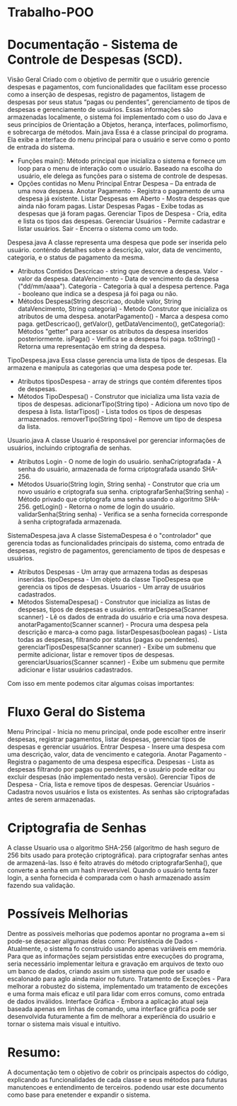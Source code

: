 # Trabalho-POO
# Documentação - Sistema de Controle de Despesas (SCD).
Visão Geral
Criado com o objetivo de permitir que o usuário gerencie despesas e pagamentos, com funcionalidades que facilitam esse processo como a inserção de despesas, registro de pagamentos, listagem de despesas por seus status “pagas ou pendentes”, gerenciamento de tipos de despesas e gerenciamento de usuários. Essas informações são armazenadas localmente, o sistema foi implementado com o uso do Java e seus princípios de Orientação a Objetos, herança, interfaces, polimorfismo, e sobrecarga de métodos.
Main.java
Essa é a classe principal do programa. Ela exibe  a interface do menu principal para o usuário e serve como o ponto de entrada do sistema.
- Funções
main(): Método principal que inicializa o sistema e fornece um loop para o menu de interação com o usuário. Baseado na escolha do usuário, ele delega as funções para o sistema de controle de despesas.
- Opções contidas no Menu Principal
Entrar Despesa – Da entrada de uma nova despesa.
Anotar Pagamento - Registra o pagamento de uma despesa já existente.
Listar Despesas em Aberto - Mostra despesas que ainda não foram pagas.
Listar Despesas Pagas - Exibe todas as despesas que já foram pagas.
Gerenciar Tipos de Despesa -  Cria, edita e lista os tipos das despesas.
Gerenciar Usuários - Permite cadastrar e listar usuários.
Sair - Encerra o sistema como um todo.

Despesa.java
A classe representa uma despesa que pode ser inserida pelo usuário. conténdo detalhes sobre a descrição, valor, data de vencimento, categoria, e o status de pagamento da mesma.
- Atributos Contidos 
Descricao - string que descreve a despesa.
Valor - valor da despesa.
dataVencimento - Data de vencimento da despesa ("dd/mm/aaaa").
Categoria - Categoria à qual a despesa pertence.
Paga - booleano que indica se a despesa já foi paga ou não.
- Métodos
Despesa(String descricao, double valor, String dataVencimento, String categoria) - Metodo Construtor que inicializa os atributos de uma despesa.
anotarPagamento() - Marca a despesa como paga.
getDescricao(), getValor(), getDataVencimento(), getCategoria(): Métodos "getter" para acessar os atributos da despesa inseridos posteriormente.
isPaga() - Verifica se a despesa foi paga.
toString() - Retorna uma representação em string da despesa.

TipoDespesa.java
Essa classe gerencia uma lista de tipos de despesas. Ela armazena e manipula as categorias que uma despesa pode ter.
- Atributos
tiposDespesa - array de strings que contém diferentes tipos de despesas.
- Métodos
TipoDespesa() - Construtor que inicializa uma lista vazia de tipos de despesas.
adicionarTipo(String tipo) - Adiciona um novo tipo de despesa à lista.
listarTipos() - Lista todos os tipos de despesas armazenados.
removerTipo(String tipo) - Remove um tipo de despesa da lista.

Usuario.java
A classe Usuario é responsável por gerenciar informações de usuários, incluindo criptografia de senhas.
- Atributos
Login - O nome de login do usuário.
senhaCriptografada - A senha do usuário, armazenada de forma criptografada usando SHA-256.
- Métodos
Usuario(String login, String senha) - Construtor que cria um novo usuário e criptografa sua senha.
criptografarSenha(String senha) - Método privado que criptografa uma senha usando o algoritmo SHA-256.
getLogin() - Retorna o nome de login do usuário.
validarSenha(String senha) - Verifica se a senha fornecida corresponde à senha criptografada armazenada.

SistemaDespesa.java
A classe SistemaDespesa é o "controlador" que gerencia todas as funcionalidades principais do sistema, como entrada de despesas, registro de pagamentos, gerenciamento de tipos de despesas e usuários.
- Atributos
Despesas - Um array que armazena todas as despesas inseridas.
tipoDespesa - Um objeto da classe TipoDespesa que gerencia os tipos de despesas.
Usuarios - Um array de usuários cadastrados.
- Métodos
SistemaDespesa() - Construtor que inicializa as listas de despesas, tipos de despesas e usuários.
entrarDespesa(Scanner scanner) - Lê os dados de entrada do usuário e cria uma nova despesa.
anotarPagamento(Scanner scanner) - Procura uma despesa pela descrição e marca-a como paga.
listarDespesas(boolean pagas) - Lista todas as despesas, filtrando por status (pagas ou pendentes).
gerenciarTiposDespesa(Scanner scanner) - Exibe um submenu que permite adicionar, listar e remover tipos de despesas.
gerenciarUsuarios(Scanner scanner) - Exibe um submenu que permite adicionar e listar usuários cadastrados.

Com isso em mente podemos citar algumas coisas importantes:
# Fluxo Geral do Sistema
Menu Principal - Inicia no menu principal, onde pode escolher entre inserir despesas, registrar pagamentos, listar despesas, gerenciar tipos de despesas e gerenciar usuários.
Entrar Despesa - Insere uma despesa com uma descrição, valor, data de vencimento e categoria.
Anotar Pagamento - Registra o pagamento de uma despesa específica.
Despesas - Lista as despesas filtrando por pagas ou pendentes, e o usuário pode editar ou excluir despesas (não implementado nesta versão).
Gerenciar Tipos de Despesa - Cria, lista e remove tipos de despesas.
Gerenciar Usuários - Cadastra novos usuários e lista os existentes. As senhas são criptografadas antes de serem armazenadas.
# Criptografia de Senhas
A classe Usuario usa o algoritmo SHA-256 (algoritmo de hash seguro de 256 bits usado para proteção criptográfica). para criptografar senhas antes de armazená-las. Isso é feito através do método criptografarSenha(), que converte a senha em um hash irreversível. Quando o usuário tenta fazer login, a senha fornecida é comparada com o hash armazenado assim fazendo sua validação.
# Possíveis Melhorias
Dentre as possiveis melhorias que podemos apontar no programa a=em si pode-se desacaer allgumas delas como:
Persistência de Dados - Atualmente, o sistema fo construido usando apenas variáveis em memória. Para que as informações sejam persistidas entre execuções do programa, seria necessário implementar leitura e gravação em arquivos de texto ouo um banco de dados, criando assim um sistema que pode ser usado e  escalonado para aglo ainda maior no futuro.
Tratamento de Exceções - Para melhorar a robustez do sistema, implementado um tratamento de exceções e uma forma mais eficaz e util para lidar com erros comuns, como entrada de dados inválidos.
Interface Gráfica - Embora a aplicação atual seja baseada apenas em linhas de comando, uma interface gráfica pode ser desenvolvida futuramente a fim de melhorar a experiência do usuário e tornar o sistema mais visual e intuitivo.
# Resumo:
A documentação tem o objetivo de cobrir os principais aspectos do código, explicando as funcionalidades de cada classe e seus métodos para futuras manutencoes e entendimento de terceiros. podendo usar este documento como base para enetender e expandir o sistema.

